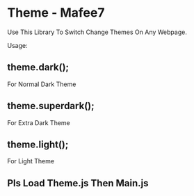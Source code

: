 # Theme - Mafee7
Use This Library To Switch Change Themes On Any Webpage.

Usage: 

## theme.dark(); 
For Normal Dark Theme

## theme.superdark();
For Extra Dark Theme

## theme.light();
For Light Theme

## Pls Load Theme.js Then Main.js
